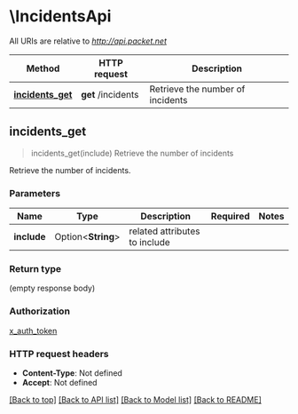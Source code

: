 # \IncidentsApi

All URIs are relative to *http://api.packet.net*

Method | HTTP request | Description
------------- | ------------- | -------------
[**incidents_get**](IncidentsApi.md#incidents_get) | **get** /incidents | Retrieve the number of incidents



## incidents_get

> incidents_get(include)
Retrieve the number of incidents

Retrieve the number of incidents.

### Parameters


Name | Type | Description  | Required | Notes
------------- | ------------- | ------------- | ------------- | -------------
**include** | Option<**String**> | related attributes to include |  |

### Return type

 (empty response body)

### Authorization

[x_auth_token](../README.md#x_auth_token)

### HTTP request headers

- **Content-Type**: Not defined
- **Accept**: Not defined

[[Back to top]](#) [[Back to API list]](../README.md#documentation-for-api-endpoints) [[Back to Model list]](../README.md#documentation-for-models) [[Back to README]](../README.md)


